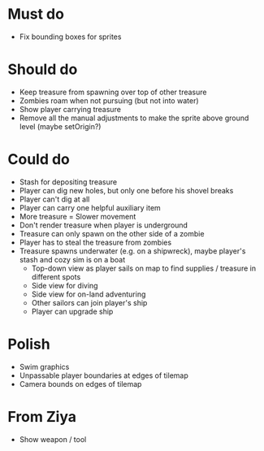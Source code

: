 # Must do

- Fix bounding boxes for sprites

# Should do

- Keep treasure from spawning over top of other treasure
- Zombies roam when not pursuing (but not into water)
- Show player carrying treasure
- Remove all the manual adjustments to make the sprite above ground level (maybe setOrigin?)

# Could do

- Stash for depositing treasure
- Player can dig new holes, but only one before his shovel breaks
- Player can't dig at all
- Player can carry one helpful auxiliary item
- More treasure = Slower movement
- Don't render treasure when player is underground
- Treasure can only spawn on the other side of a zombie
- Player has to steal the treasure from zombies
- Treasure spawns underwater (e.g. on a shipwreck), maybe player's stash and cozy sim is on a boat
  - Top-down view as player sails on map to find supplies / treasure in different spots
  - Side view for diving
  - Side view for on-land adventuring
  - Other sailors can join player's ship
  - Player can upgrade ship

# Polish

- Swim graphics
- Unpassable player boundaries at edges of tilemap
- Camera bounds on edges of tilemap

# From Ziya

- Show weapon / tool
